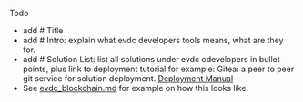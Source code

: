 Todo

- add # Title
- add # Intro: explain what evdc developers tools means, what are they for.
- add # Solution List: list all solutions under evdc odevelopers in bullet points, plus link to deployment tutorial
    for example: 
     Gitea: a peer to peer  git service for solution deployment. [ Deployment Manual ](link)
- See [evdc_blockchain.md](evdc_blockchain) for example on how this looks like.
